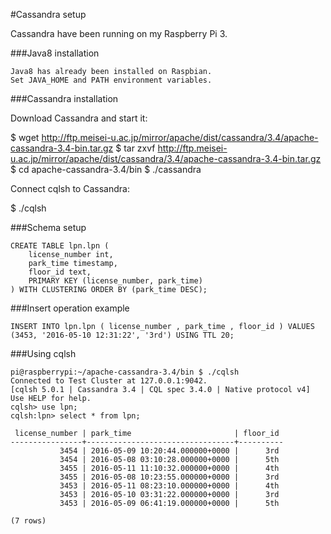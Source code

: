 #Cassandra setup

Cassandra have been running on my Raspberry Pi 3.

###Java8 installation

    Java8 has already been installed on Raspbian.
    Set JAVA_HOME and PATH environment variables.

###Cassandra installation

Download Cassandra and start it:

$ wget http://ftp.meisei-u.ac.jp/mirror/apache/dist/cassandra/3.4/apache-cassandra-3.4-bin.tar.gz 
$ tar zxvf http://ftp.meisei-u.ac.jp/mirror/apache/dist/cassandra/3.4/apache-cassandra-3.4-bin.tar.gz
$ cd apache-cassandra-3.4/bin
$ ./cassandra

Connect cqlsh to Cassandra:

$ ./cqlsh

###Schema setup
```
CREATE TABLE lpn.lpn (
    license_number int,
    park_time timestamp,
    floor_id text,
    PRIMARY KEY (license_number, park_time)
) WITH CLUSTERING ORDER BY (park_time DESC);
```

###Insert operation example
```
INSERT INTO lpn.lpn ( license_number , park_time , floor_id ) VALUES (3453, '2016-05-10 12:31:22', '3rd') USING TTL 20;
```

###Using cqlsh
```
pi@raspberrypi:~/apache-cassandra-3.4/bin $ ./cqlsh
Connected to Test Cluster at 127.0.0.1:9042.
[cqlsh 5.0.1 | Cassandra 3.4 | CQL spec 3.4.0 | Native protocol v4]
Use HELP for help.
cqlsh> use lpn;
cqlsh:lpn> select * from lpn;

 license_number | park_time                       | floor_id
----------------+---------------------------------+----------
           3454 | 2016-05-09 10:20:44.000000+0000 |      3rd
           3454 | 2016-05-08 03:10:28.000000+0000 |      5th
           3455 | 2016-05-11 11:10:32.000000+0000 |      4th
           3455 | 2016-05-08 10:23:55.000000+0000 |      3rd
           3453 | 2016-05-11 08:23:10.000000+0000 |      4th
           3453 | 2016-05-10 03:31:22.000000+0000 |      3rd
           3453 | 2016-05-09 06:41:19.000000+0000 |      5th

(7 rows)
```


